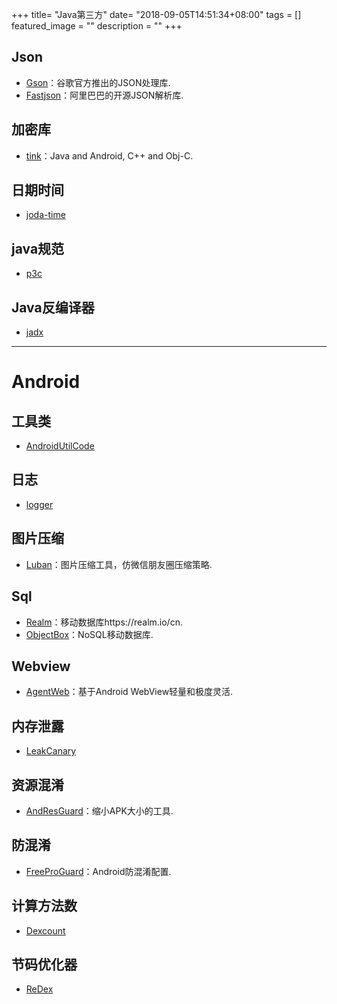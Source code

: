 +++
title= "Java第三方"
date= "2018-09-05T14:51:34+08:00"
tags = []
featured_image = ""
description = ""
+++


## Json

- [Gson](https://github.com/google/gson)：谷歌官方推出的JSON处理库.
- [Fastjson](https://github.com/Alibaba/fastjson)：阿里巴巴的开源JSON解析库.


## 加密库

- [tink](https://github.com/google/tink)：Java and Android, C++ and Obj-C. 


## 日期时间

- [joda-time](https://github.com/JodaOrg/joda-time)


## java规范

- [p3c](https://github.com/alibaba/p3c)


## Java反编译器

- [jadx](https://github.com/skylot/jadx)

******

# Android

## 工具类

- [AndroidUtilCode](https://github.com/Blankj/AndroidUtilCode)


## 日志

- [logger](https://github.com/orhanobut/logger)


## 图片压缩

- [Luban](https://github.com/Curzibn/Luban)：图片压缩工具，仿微信朋友圈压缩策略.
  

## Sql

- [Realm](https://github.com/realm)：移动数据库https://realm.io/cn.
- [ObjectBox](https://github.com/objectbox/objectbox-java)：NoSQL移动数据库.


## Webview

- [AgentWeb](https://github.com/Justson/AgentWeb)：基于Android WebView轻量和极度灵活.


## 内存泄露

- [LeakCanary](https://github.com/square/leakcanary)


## 资源混淆

- [AndResGuard](https://github.com/shwenzhang/AndResGuard)：缩小APK大小的工具.


## 防混淆

- [FreeProGuard](https://github.com/Blankj/FreeProGuard)：Android防混淆配置.


## 计算方法数

- [Dexcount](https://github.com/KeepSafe/dexcount-gradle-plugin)


## 节码优化器

- [ReDex](https://github.com/facebook/redex)
